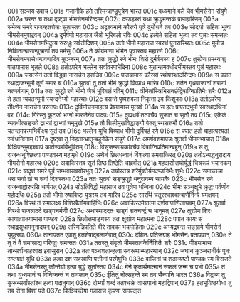 001	सञ्जय उवाच
001a	गजानीके हते तस्मिन्पाण्डुपुत्रेण भारत
001c	वध्यमाने बले चैव भीमसेनेन संयुगे
002a	चरन्तं च तथा दृष्ट्वा भीमसेनमरिन्दमम्
002c	दण्डहस्तं यथा क्रुद्धमन्तकं प्राणहारिणम्
003a	समेत्य समरे राजन्हतशेषाः सुतास्तव
003c	अदृश्यमाने कौरव्ये पुत्रे दुर्योधने तव
003e	सोदर्याः सहिता भूत्वा भीमसेनमुपाद्रवन्
004a	दुर्मर्षणो महाराज जैत्रो भूरिबलो रविः
004c	इत्येते सहिता भूत्वा तव पुत्राः समन्ततः
004e	भीमसेनमभिद्रुत्य रुरुधुः सर्वतोदिशम्
005a	ततो भीमो महाराज स्वरथं पुनरास्थितः
005c	मुमोच निशितान्बाणान्पुत्राणां तव मर्मसु
006a	ते कीर्यमाणा भीमेन पुत्रास्तव महारणे
006c	भीमसेनमपासेधन्प्रवणादिव कुञ्जरम्
007a	ततः क्रुद्धो रणे भीमः शिरो दुर्मर्षणस्य ह
007c	क्षुरप्रेण प्रमथ्याशु पातयामास भूतले
008a	ततोऽपरेण भल्लेन सर्वावरणभेदिना
008c	श्रुतान्तमवधीद्भीमस्तव पुत्रं महारथः
009a	जयत्सेनं ततो विद्ध्वा नाराचेन हसन्निव
009c	पातयामास कौरव्यं रथोपस्थादरिन्दमः
009e	स पपात रथाद्राजन्भूमौ तूर्णं ममार च
010a	श्रुतर्वा तु ततो भीमं क्रुद्धो विव्याध मारिष
010c	शतेन गृध्रवाजानां शराणां नतपर्वणाम्
011a	ततः क्रुद्धो रणे भीमो जैत्रं भूरिबलं रविम्
011c	त्रीनेतांस्त्रिभिरानर्छद्विषाग्निप्रतिमैः शरैः
012a	ते हता न्यपतन्भूमौ स्यन्दनेभ्यो महारथाः
012c	वसन्ते पुष्पशबला निकृत्ता इव किंशुकाः
013a	ततोऽपरेण तीक्ष्णेन नाराचेन परन्तपः
013c	दुर्विमोचनमाहत्य प्रेषयामास मृत्यवे
014a	स हतः प्रापतद्भूमौ स्वरथाद्रथिनां वरः
014c	गिरेस्तु कूटजो भग्नो मारुतेनेव पादपः
015a	दुष्प्रधर्षं ततश्चैव सुजातं च सुतौ तव
015c	एकैकं न्यवधीत्सङ्ख्ये द्वाभ्यां द्वाभ्यां चमूमुखे
015e	तौ शिलीमुखविद्धाङ्गौ पेततू रथसत्तमौ
016a	ततो यतन्तमपरमभिवीक्ष्य सुतं तव
016c	भल्लेन युधि विव्याध भीमो दुर्विषहं रणे
016e	स पपात हतो वाहात्पश्यतां सर्वधन्विनाम्
017a	दृष्ट्वा तु निहतान्भ्रातॄन्बहूनेकेन संयुगे
017c	अमर्षवशमापन्नः श्रुतर्वा भीममभ्ययात्
018a	विक्षिपन्सुमहच्चापं कार्तस्वरविभूषितम्
018c	विसृजन्सायकांश्चैव विषाग्निप्रतिमान्बहून्
019a	स तु राजन्धनुश्छित्त्वा पाण्डवस्य महामृधे
019c	अथैनं छिन्नधन्वानं विंशत्या समवाकिरत्
020a	ततोऽन्यद्धनुरादाय भीमसेनो महारथः
020c	अवाकिरत्तव सुतं तिष्ठ तिष्ठेति चाब्रवीत्
021a	महदासीत्तयोर्युद्धं चित्ररूपं भयानकम्
021c	यादृशं समरे पूर्वं जम्भवासवयोरभूत्
022a	तयोस्तत्र शरैर्मुक्तैर्यमदण्डनिभैः शुभैः
022c	समाच्छन्ना धरा सर्वा खं च सर्वा दिशस्तथा
023a	ततः श्रुतर्वा सङ्क्रुद्धो धनुरायम्य सायकैः
023c	भीमसेनं रणे राजन्बाह्वोरुरसि चार्पयत्
024a	सोऽतिविद्धो महाराज तव पुत्रेण धन्विना
024c	भीमः सञ्चुक्षुभे क्रुद्धः पर्वणीव महोदधिः
025a	ततो भीमो रुषाविष्टः पुत्रस्य तव मारिष
025c	सारथिं चतुरश्चाश्वान्बाणैर्निन्ये यमक्षयम्
026a	विरथं तं समालक्ष्य विशिखैर्लोमवाहिभिः
026c	अवाकिरदमेयात्मा दर्शयन्पाणिलाघवम्
027a	श्रुतर्वा विरथो राजन्नाददे खड्गचर्मणी
027c	अथास्याददतः खड्गं शतचन्द्रं च भानुमत्
027e	क्षुरप्रेण शिरः कायात्पातयामास पाण्डवः
028a	छिन्नोत्तमाङ्गस्य ततः क्षुरप्रेण महात्मनः
028c	पपात कायः स रथाद्वसुधामनुनादयन्
029a	तस्मिन्निपतिते वीरे तावका भयमोहिताः
029c	अभ्यद्रवन्त सङ्ग्रामे भीमसेनं युयुत्सवः
030a	तानापतत एवाशु हतशेषाद्बलार्णवात्
030c	दंशितः प्रतिजग्राह भीमसेनः प्रतापवान्
030e	ते तु तं वै समासाद्य परिवव्रुः समन्ततः
031a	ततस्तु संवृतो भीमस्तावकैर्निशितैः शरैः
031c	पीडयामास तान्सर्वान्सहस्राक्ष इवासुरान्
032a	ततः पञ्चशतान्हत्वा सवरूथान्महारथान्
032c	जघान कुञ्जरानीकं पुनः सप्तशतं युधि
033a	हत्वा दश सहस्राणि पत्तीनां परमेषुभिः
033c	वाजिनां च शतान्यष्टौ पाण्डवः स्म विराजते
034a	भीमसेनस्तु कौन्तेयो हत्वा युद्धे सुतांस्तव
034c	मेने कृतार्थमात्मानं सफलं जन्म च प्रभो
035a	तं तथा युध्यमानं च विनिघ्नन्तं च तावकान्
035c	ईक्षितुं नोत्सहन्ते स्म तव सैन्यानि भारत
036a	विद्राव्य तु कुरून्सर्वांस्तांश्च हत्वा पदानुगान्
036c	दोर्भ्यां शब्दं ततश्चक्रे त्रासयानो महाद्विपान्
037a	हतभूयिष्ठयोधा तु तव सेना विशां पते
037c	किञ्चिच्छेषा महाराज कृपणा समपद्यत

